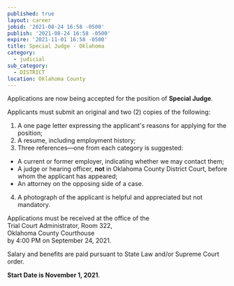 ```yaml
---
published: true
layout: career
jobid: '2021-08-24 16:58 -0500'
publish: '2021-08-24 16:58 -0500'
expire: '2021-11-01 16:58 -0500'
title: Special Judge - Oklahoma
category:
  - judicial
sub_category:
  - DISTRICT
location: Oklahoma County
---
```

Applications are now being accepted for the position of **Special Judge**.

Applicants must submit an original and two (2) copies of the following:

1. A one page letter expressing the applicant's reasons for applying for the position;
2. A resume, including employment history;
3. Three references—one from each category is suggested: 
  - A current or former employer, indicating whether we may contact them;
  - A judge or hearing officer, **not** in Oklahoma County District Court, before whom the applicant has appeared;
 - An attorney on the opposing side of a case.
4. A photograph of the applicant is helpful and appreciated but not mandatory. 

Applications must be received at the office of the  
Trial Court Administrator, Room 322,  
Oklahoma County Courthouse  
by 4:00 PM on September 24, 2021.

Salary and benefits are paid pursuant to State Law and/or Supreme Court order.

**Start Date is November 1, 2021**.
